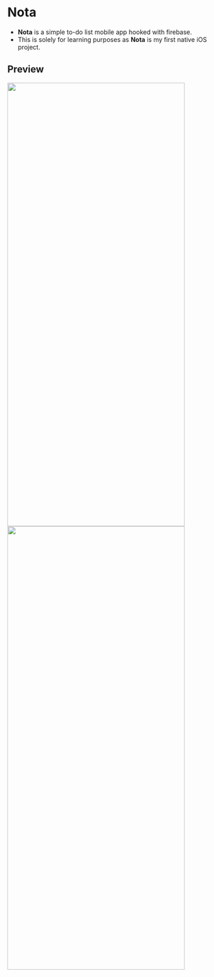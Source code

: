 # Nota
- **Nota** is a simple to-do list mobile app hooked with firebase.
- This is solely for learning purposes as **Nota** is my first native iOS project.

## Preview
<img src="https://github.com/user-attachments/assets/cb96f33f-d0d4-43a0-9d35-35ba11d3ec5f" width="400" height="1000" />
<img src="https://github.com/user-attachments/assets/06e23ac8-c61f-4aaf-a599-d93df1b98398" width="400" height="1000" />
